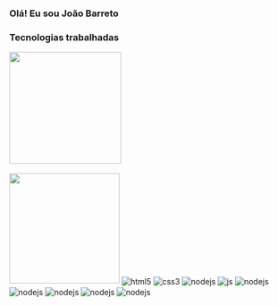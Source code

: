### Olá! Eu sou João Barreto

### Tecnologias trabalhadas
<img height="200em" src="https://github-readme-stats.vercel.app/api/top-langs/?username=JoaoBarreto03&layout=compact&langs_count=7&theme=omni"/><br></br>
<img height="197em" src="https://github-readme-stats.vercel.app/api?username=GuilhermeSoaress&show_icons=true&theme=omni&include_all_commits=true&count_private=true"/>
    <img align="center" alt="html5" src="https://img.shields.io/badge/HTML5-E34F26?style=for-the-badge&logo=html5&logoColor=white"/>
    <img align="center" alt="css3" src="https://img.shields.io/badge/CSS3-1572B6?style=for-the-badge&logo=css3&logoColor=white"/>
    <img align="center" alt="nodejs" src="https://img.shields.io/badge/C-00599C?style=for-the-badge&logo=c&logoColor=white"/>
    <img align="center" alt="js" src="https://img.shields.io/badge/JavaScript-F7DF1E?style=for-the-badge&logo=javascript&logoColor=black"/>
    <img align="center" alt="nodejs" src="https://img.shields.io/badge/Node.js-43853D?style=for-the-badge&logo=node.js&logoColor=white"/>
    <img align="center" alt="nodejs" src="https://img.shields.io/badge/React-20232A?style=for-the-badge&logo=react&logoColor=61DAFB"/>
    <img align="center" alt="nodejs" src="https://img.shields.io/badge/Spring-6DB33F?style=for-the-badge&logo=spring&logoColor=white"/>
    <img align="center" alt="nodejs" src="https://img.shields.io/badge/Java-ED8B00?style=for-the-badge&logo=java&logoColor=white"/>
    <img align="center" alt="nodejs" src="https://img.shields.io/badge/MySQL-00000F?style=for-the-badge&logo=mysql&logoColor=white"/>

    
    
